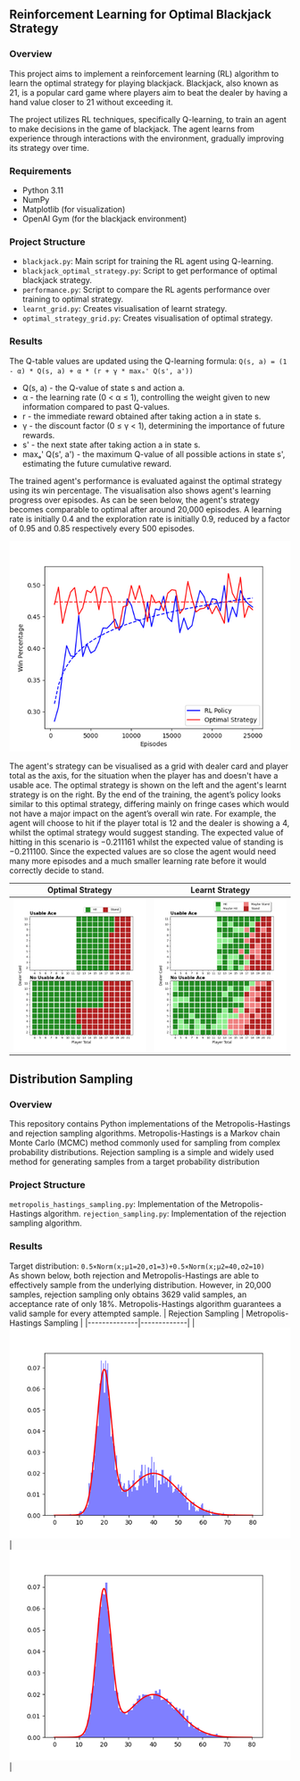 ## Reinforcement Learning for Optimal Blackjack Strategy

### Overview

This project aims to implement a reinforcement learning (RL) algorithm to learn the optimal strategy for playing blackjack. Blackjack, also known as 21, is a popular card game where players aim to beat the dealer by having a hand value closer to 21 without exceeding it.

The project utilizes RL techniques, specifically Q-learning, to train an agent to make decisions in the game of blackjack. The agent learns from experience through interactions with the environment, gradually improving its strategy over time.

### Requirements

- Python 3.11
- NumPy
- Matplotlib (for visualization)
- OpenAI Gym (for the blackjack environment)


### Project Structure

- `blackjack.py`: Main script for training the RL agent using Q-learning.
- `blackjack_optimal_strategy.py`: Script to get performance of optimal blackjack strategy.
- `performance.py`: Script to compare the RL agents performance over training to optimal strategy.
- `learnt_grid.py`: Creates visualisation of learnt strategy.
- `optimal_strategy_grid.py`: Creates visualisation of optimal strategy.


### Results

The Q-table values are updated using the Q-learning formula:
`Q(s, a) = (1 - α) * Q(s, a) + α * (r + γ * maxₐ' Q(s', a'))`
- Q(s, a) - the Q-value of state s and action a.
- α - the learning rate (0 < α ≤ 1), controlling the weight given to new information compared to past Q-values.
- r - the immediate reward obtained after taking action a in state s.
- γ - the discount factor (0 ≤ γ < 1), determining the importance of future rewards.
- s' - the next state after taking action a in state s.
- maxₐ' Q(s', a') - the maximum Q-value of all possible actions in state s', estimating the future cumulative reward.


The trained agent's performance is evaluated against the optimal strategy using its win percentage. The visualisation also shows agent's learning progress over episodes. As can be seen below, the agent's strategy becomes comparable to optimal after around 20,000 episodes. A learning rate is initially 0.4 and the exploration rate is initially 0.9, reduced by a factor of 0.95 and 0.85 respectively every 500 episodes.


![Learning Progress](./images/blackjack_model_improvement.png)

The agent's strategy can be visualised as a grid with dealer card and player total as the axis, for the situation when the player has and doesn't have a usable ace. The optimal strategy is shown on the left and the agent's learnt strategy is on the right.  By the end of the training,
the agent’s policy looks similar to this optimal strategy, differing mainly on fringe cases which would not have a major impact on the agent’s overall win rate. For example, the agent will choose to hit if the player total is 12 and the dealer is showing a 4, whilst the optimal strategy would suggest standing. The expected value of hitting in this scenario is −0.211161 whilst the expected value of standing is −0.211100. Since the expected values are so close the agent would need many more episodes and a much smaller learning rate before it would correctly decide to stand.

| Optimal Strategy | Learnt Strategy |
|--------------|-------------|
| ![Optimal Grid](./images/optimal_grid.png) | ![Learnt Grid](./images/learnt_grid.png) |

## Distribution Sampling

### Overview

This repository contains Python implementations of the Metropolis-Hastings and rejection sampling algorithms. Metropolis-Hastings is a Markov chain Monte Carlo (MCMC) method commonly used for sampling from complex probability distributions. Rejection sampling is a simple and widely used method for generating samples from a target probability distribution

### Project Structure
`metropolis_hastings_sampling.py`: Implementation of the Metropolis-Hastings algorithm.
`rejection_sampling.py`: Implementation of the rejection sampling algorithm.

### Results

Target distribution: `0.5×Norm(x;μ1=20,σ1=3)+0.5×Norm(x;μ2=40,σ2=10)`  
As shown below, both rejection and Metropolis-Hastings are able to effectively sample from the underlying distribution. However, in 20,000 samples, rejection sampling only obtains 3629 valid samples, an acceptance rate of only 18%. Metropolis-Hastings algorithm guarantees a valid sample for every attempted sample.
| Rejection Sampling | Metropolis-Hastings Sampling |
|--------------|-------------|
| ![Optimal Grid](./images/rejection_sampling.png) | ![Learnt Grid](./images/metropolis_hastings_sampling.png) |